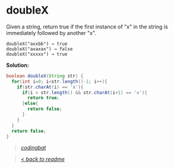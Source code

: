 # doubleX

Given a string, return true if the first instance of "x" in the string is immediately followed by another "x".

```
doubleX("axxbb") → true
doubleX("axaxax") → false
doubleX("xxxxx") → true
```

**Solution:**

```java
boolean doubleX(String str) {
  for(int i=0; i<str.length()-1; i++){
    if(str.charAt(i) == 'x'){
      if(i < str.length() && str.charAt(i+1) == 'x'){
        return true;
      }else{
        return false;
      }
    }
  }
  return false;
}
```

> _[codingbat](http://codingbat.com/prob/p186759)_

> [< _back to readme_](FINDREPLACEREADME)